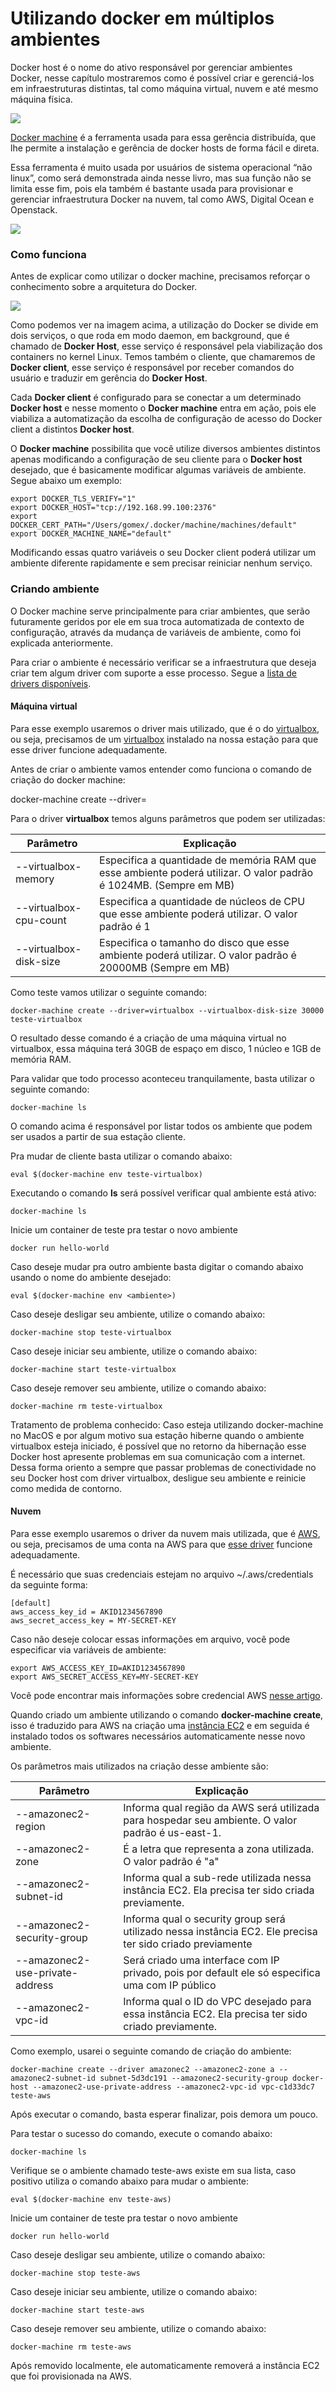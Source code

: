 # Utilizando docker em múltiplos ambientes

Docker host é o nome do ativo responsável por gerenciar ambientes Docker, nesse capítulo mostraremos como é possível criar e gerenciá-los em infraestruturas distintas, tal como máquina virtual, nuvem e até mesmo máquina física.

![](images/machine1.png)

[Docker machine](https://docs.docker.com/machine/) é a ferramenta usada para essa gerência distribuída, que lhe permite a instalação e gerência de docker hosts de forma fácil e direta.

Essa ferramenta é muito usada por usuários de sistema operacional “não linux”, como será demonstrada ainda nesse livro, mas sua função não se limita esse fim, pois ela também é bastante usada para provisionar e gerenciar infraestrutura Docker na nuvem, tal como AWS, Digital Ocean e Openstack.

![](images/machine2.png)

### Como funciona

Antes de explicar como utilizar o docker machine, precisamos reforçar o conhecimento sobre a arquitetura do Docker.

![](images/machine3.png)

Como podemos ver na imagem acima, a utilização do Docker se divide em dois serviços, o que roda em modo daemon, em background, que é chamado de **Docker Host**, esse serviço é responsável pela viabilização dos containers no kernel Linux. Temos também o cliente, que chamaremos de **Docker client**, esse serviço é responsável por receber comandos do usuário e traduzir em gerência do **Docker Host**.

Cada **Docker client** é configurado para se conectar a um determinado **Docker host** e nesse momento o **Docker machine** entra em ação, pois ele viabiliza a automatização da escolha de configuração de acesso do Docker client a distintos **Docker host**.

O **Docker machine** possibilita que você utilize diversos ambientes distintos apenas modificando a configuração de seu cliente para o **Docker host** desejado, que é basicamente modificar algumas variáveis de ambiente. Segue abaixo um exemplo:

```
export DOCKER_TLS_VERIFY="1"
export DOCKER_HOST="tcp://192.168.99.100:2376"
export DOCKER_CERT_PATH="/Users/gomex/.docker/machine/machines/default"
export DOCKER_MACHINE_NAME="default"
```
Modificando essas quatro variáveis o seu Docker client poderá utilizar um ambiente diferente rapidamente e sem precisar reiniciar nenhum serviço.

### Criando ambiente

O Docker machine serve principalmente para criar ambientes, que serão futuramente geridos por ele em sua troca automatizada de contexto de configuração, através da mudança de variáveis de ambiente, como foi explicada anteriormente.

Para criar o ambiente é necessário verificar se a infraestrutura que deseja criar tem algum driver com suporte a esse processo. Segue a [lista de drivers disponíveis](https://docs.docker.com/machine/drivers/).

#### Máquina virtual

Para esse exemplo usaremos o driver mais utilizado, que é o do [virtualbox](https://docs.docker.com/machine/drivers/virtualbox/), ou seja, precisamos de um [virtualbox](https://www.virtualbox.org/) instalado na nossa estação para que esse driver funcione adequadamente.

Antes de criar o ambiente vamos entender como funciona o comando de criação do docker machine:

docker-machine create --driver=<nome do driver>  <nome do ambiente>

Para o driver **virtualbox** temos alguns parâmetros que podem ser utilizadas:

|Parâmetro   | Explicação | 
|-----------|------------|
|--virtualbox-memory  | Especifica a quantidade de memória RAM que esse ambiente poderá utilizar. O valor padrão é 1024MB. (Sempre em MB) |
|--virtualbox-cpu-count | Especifica a quantidade de núcleos de CPU que esse ambiente poderá utilizar. O valor padrão é 1 |
|--virtualbox-disk-size | Especifica o tamanho do disco que esse ambiente poderá utilizar. O valor padrão é 20000MB (Sempre em MB) |

Como teste vamos utilizar o seguinte comando:

```
docker-machine create --driver=virtualbox --virtualbox-disk-size 30000 teste-virtualbox
```

O resultado desse comando é a criação de uma máquina virtual no virtualbox, essa máquina terá 30GB de espaço em disco, 1 núcleo e 1GB de memória RAM.

Para validar que todo processo aconteceu tranquilamente, basta utilizar o seguinte comando:

```
docker-machine ls
```
O comando acima é responsável por listar todos os ambiente que podem ser usados a partir de sua estação cliente.

Pra mudar de cliente basta utilizar o comando abaixo:

```
eval $(docker-machine env teste-virtualbox)
```
Executando o comando **ls** será possível verificar qual ambiente está ativo:

```
docker-machine ls
```

Inicie um container de teste pra testar o novo ambiente

```
docker run hello-world
```

Caso deseje mudar pra outro ambiente basta digitar o comando abaixo usando o nome do ambiente desejado:

```
eval $(docker-machine env <ambiente>)
```
Caso deseje desligar seu ambiente, utilize o comando abaixo:

```
docker-machine stop teste-virtualbox
```
Caso deseje iniciar seu ambiente, utilize o comando abaixo:

```
docker-machine start teste-virtualbox
```
Caso deseje remover seu ambiente, utilize o comando abaixo:

```
docker-machine rm teste-virtualbox
```
Tratamento de problema conhecido: Caso esteja utilizando docker-machine no MacOS e por algum motivo sua estação hiberne quando o ambiente virtualbox esteja iniciado, é possível que no retorno da hibernação esse Docker host apresente problemas em sua comunicação com a internet. Dessa forma oriento a sempre que passar problemas de conectividade no seu Docker host com driver virtualbox, desligue seu ambiente e reinicie como medida de contorno.

#### Nuvem

Para esse exemplo usaremos o driver da nuvem mais utilizada, que é [AWS](http://aws.amazon.com/), ou seja, precisamos de uma conta na AWS para que [esse driver](https://docs.docker.com/machine/drivers/aws/) funcione adequadamente.

É necessário que suas credenciais estejam no arquivo ~/.aws/credentials da seguinte forma:

```
[default]
aws_access_key_id = AKID1234567890
aws_secret_access_key = MY-SECRET-KEY
```

Caso não deseje colocar essas informações em arquivo, você pode especificar via variáveis de ambiente:

```
export AWS_ACCESS_KEY_ID=AKID1234567890
export AWS_SECRET_ACCESS_KEY=MY-SECRET-KEY
```
Você pode encontrar mais informações sobre credencial AWS [nesse artigo](http://blogs.aws.amazon.com/security/post/Tx3D6U6WSFGOK2H/A-New-and-Standardized-Way-to-Manage-Credentials-in-the-AWS-SDKs).

Quando criado um ambiente utilizando o comando **docker-machine create**, isso é traduzido para AWS na criação uma [instância EC2](https://aws.amazon.com/ec2/) e em seguida é instalado todos os softwares necessários automaticamente nesse novo ambiente.

Os parâmetros mais utilizados na criação desse ambiente são:

|Parâmetro   | Explicação |
|-----------|------------|
|--amazonec2-region | Informa qual região da AWS será utilizada para hospedar seu ambiente. O valor padrão é us-east-1. |
|--amazonec2-zone | É a letra que representa a zona utilizada. O valor padrão é "a" |
|--amazonec2-subnet-id | Informa qual a sub-rede utilizada nessa instância EC2. Ela precisa ter sido criada previamente. |
|--amazonec2-security-group | Informa qual o security group será utilizado nessa instância EC2. Ele precisa ter sido criado previamente |
|--amazonec2-use-private-address | Será criado uma interface com IP privado, pois por default ele só especifica uma com IP público |
|--amazonec2-vpc-id | Informa qual o ID do VPC desejado para essa instância EC2. Ela precisa ter sido criado previamente. |

Como exemplo, usarei o seguinte comando de criação do ambiente:

```
docker-machine create --driver amazonec2 --amazonec2-zone a --amazonec2-subnet-id subnet-5d3dc191 --amazonec2-security-group docker-host --amazonec2-use-private-address --amazonec2-vpc-id vpc-c1d33dc7 teste-aws
```
Após executar o comando, basta esperar finalizar, pois demora um pouco.

Para testar o sucesso do comando, execute o comando abaixo:

```
docker-machine ls
```
Verifique se o ambiente chamado teste-aws existe em sua lista, caso positivo utiliza o comando abaixo para mudar o ambiente:

```
eval $(docker-machine env teste-aws)
```
Inicie um container de teste pra testar o novo ambiente

```
docker run hello-world
```
Caso deseje desligar seu ambiente, utilize o comando abaixo:

```
docker-machine stop teste-aws
```
Caso deseje iniciar seu ambiente, utilize o comando abaixo:

```
docker-machine start teste-aws
```
Caso deseje remover seu ambiente, utilize o comando abaixo:

```
docker-machine rm teste-aws
```
Após removido localmente, ele automaticamente removerá a instância EC2 que foi provisionada na AWS.





